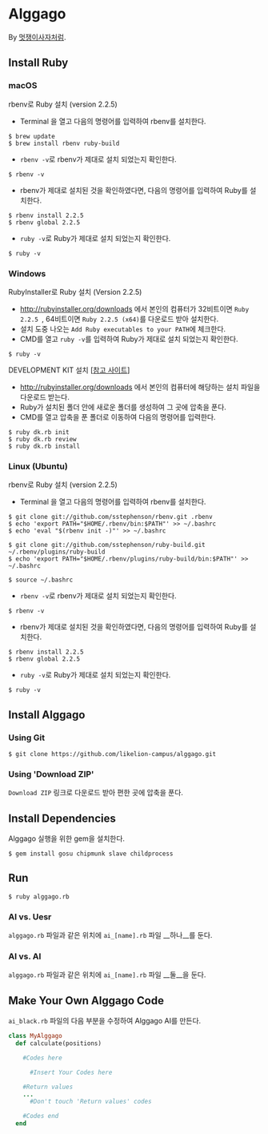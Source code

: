 # Alggago
By [멋쟁이사자처럼](http://likelion.net).

## Install Ruby

### macOS

rbenv로 Ruby 설치 (version 2.2.5)

* Terminal 을 열고 다음의 명령어를 입력하여 rbenv를 설치한다.
```console
$ brew update
$ brew install rbenv ruby-build
```
* `rbenv -v`로 rbenv가 제대로 설치 되었는지 확인한다.
```console
$ rbenv -v
```
* rbenv가 제대로 설치된 것을 확인하였다면, 다음의 명령어를 입력하여 Ruby를 설치한다.
```console
$ rbenv install 2.2.5
$ rbenv global 2.2.5
```
* `ruby -v`로 Ruby가 제대로 설치 되었는지 확인한다.
```console
$ ruby -v
```

### Windows

RubyInstaller로 Ruby 설치 (Version 2.2.5)
* http://rubyinstaller.org/downloads 에서 본인의 컴퓨터가 32비트이면 `Ruby 2.2.5 `, 64비트이면 `Ruby 2.2.5 (x64)`를 다운로드 받아 설치한다.
* 설치 도중 나오는 `Add Ruby executables to your PATH`에 체크한다.
* CMD를 열고 `ruby -v`를 입력하여 Ruby가 제대로 설치 되었는지 확인한다.
```console
$ ruby -v
```

DEVELOPMENT KIT 설치 [[참고 사이트](https://github.com/oneclick/rubyinstaller/wiki/Development-Kit)]
* http://rubyinstaller.org/downloads 에서 본인의 컴퓨터에 해당하는 설치 파일을 다운로드 받는다.
* Ruby가 설치된 폴더 안에 새로운 폴더를 생성하여 그 곳에 압축을 푼다.
* CMD를 열고 압축을 푼 폴더로 이동하여 다음의 명령어를 입력한다.
```console
$ ruby dk.rb init
$ ruby dk.rb review
$ ruby dk.rb install
```

### Linux (Ubuntu)

rbenv로 Ruby 설치 (version 2.2.5)
* Terminal 을 열고 다음의 명령어를 입력하여 rbenv를 설치한다.
```console
$ git clone git://github.com/sstephenson/rbenv.git .rbenv
$ echo 'export PATH="$HOME/.rbenv/bin:$PATH"' >> ~/.bashrc
$ echo 'eval "$(rbenv init -)"' >> ~/.bashrc

$ git clone git://github.com/sstephenson/ruby-build.git ~/.rbenv/plugins/ruby-build
$ echo 'export PATH="$HOME/.rbenv/plugins/ruby-build/bin:$PATH"' >> ~/.bashrc

$ source ~/.bashrc
```
* `rbenv -v`로 rbenv가 제대로 설치 되었는지 확인한다.
```console
$ rbenv -v
```
* rbenv가 제대로 설치된 것을 확인하였다면, 다음의 명령어를 입력하여 Ruby를 설치한다.

```console
$ rbenv install 2.2.5
$ rbenv global 2.2.5
```
* `ruby -v`로 Ruby가 제대로 설치 되었는지 확인한다.
```console
$ ruby -v
```

## Install Alggago

### Using Git
```console
$ git clone https://github.com/likelion-campus/alggago.git
```

### Using 'Download ZIP'

`Download ZIP` 링크로 다운로드 받아 편한 곳에 압축을 푼다.

## Install Dependencies
Alggago 실행을 위한 gem을 설치한다.
```console
$ gem install gosu chipmunk slave childprocess
```

## Run
```console
$ ruby alggago.rb
```

### AI vs. Uesr
`alggago.rb` 파일과 같은 위치에 `ai_[name].rb` 파일 __하나__를 둔다.

### AI vs. AI
`alggago.rb` 파일과 같은 위치에 `ai_[name].rb` 파일 __둘__을 둔다.

## Make Your Own Alggago Code
`ai_black.rb` 파일의 다음 부분을 수정하여 Alggago AI를 만든다.

```ruby
class MyAlggago
  def calculate(positions)

    #Codes here

      #Insert Your Codes here

    #Return values
    ...
      #Don't touch 'Return values' codes

    #Codes end
  end
```
